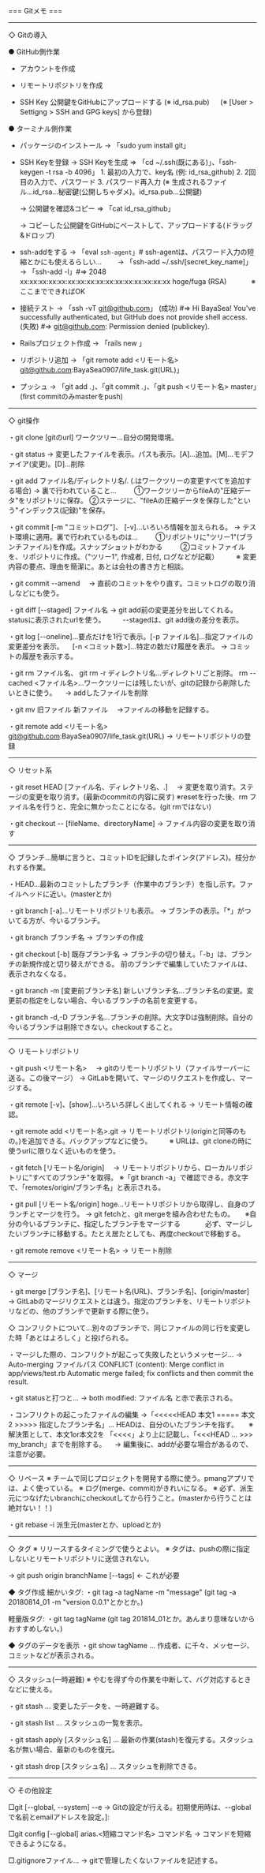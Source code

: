 
=== Gitメモ ===

----------------------------------------------------------------------------------------
◇ Gitの導入

● GitHub側作業

  - アカウントを作成

  - リモートリポジトリを作成

  -  SSH Key 公開鍵をGitHubにアップロードする (※ id_rsa.pub)
 　  (※ [User > Settigng > SSH and GPG keys] から登録)

● ターミナル側作業

  - パッケージのインストール
    → 「sudo yum install git」

  - SSH Keyを登録
    → SSH Keyを生成
       ⇒ 「cd ~/.ssh(既にある)」、「ssh-keygen -t rsa -b 4096」
           1. 最初の入力で、key名 (例: id_rsa_github)
	   2. 2回目の入力で、パスワード
           3. パスワード再入力
          (※ 生成されるファイル...id_rsa...秘密鍵(公開しちゃダメ)。id_rsa.pub...公開鍵)

    → 公開鍵を確認&コピー
       ⇒ 「cat id_rsa_github」

    → コピーした公開鍵をGitHubにペーストして、アップロードする(ドラッグ&ドロップ)

  - ssh-addをする
    → 「eval `ssh-agent`」# ssh-agentは、パスワード入力の短縮とかにも使えるらしい...
　　→ 「ssh-add ~/.ssh/[secret_key_name]」
    → 「ssh-add -l」#=> 2048 xx:xx:xx:xx:xx:xx:xx:xx:xx:xx:xx:xx:xx:xx:xx:xx hoge/fuga (RSA)
　　　  ※ ここまでできればOK

  - 接続テスト
    → 「ssh -vT git@github.com」
        (成功) #=> Hi BayaSea! You've successfully authenticated, but GitHub does not provide shell access.
	(失敗) #=> git@github.com: Permission denied (publickey).
   
  - Railsプロジェクト作成
    → 「rails new <name>」

  - リポジトリ追加
    → 「git remote add <リモート名> git@github.com:BayaSea0907/life_task.git(URL)」

  - プッシュ
    → 「git add .」、「git commit .」、「git push <リモート名> master」(first commitのみmasterをpush)

----------------------------------------------------------------------------------------
◇ git操作

・git clone [gitのurl]		ワークツリー...自分の開発環境。


・git status
  → 変更したファイルを表示。パスも表示。[A]...追加。[M]...モデファイア(変更)。[D]...削除


・git add ファイル名/ディレクトリ名/.  (.はワークツリーの変更すべてを追加する場合)
  → 裏で行われていること...
　 　①ワークツリーからfileAの"圧縮データ"をリポジトリに保存。
     ②ステージに、"fileAの圧縮データを保存した"という"インデックス(記録)"を保存。


・git commit [-m "コミットログ"]、   [-v]...いろいろ情報を加えられる。
  → テスト環境に適用。裏で行われているものは...
　　 ①リポジトリに"ツリー1"(ブランチファイル)を作成。スナップショットがわかる
　 　②コミットファイルを、リポジトリに作成。（"ツリー1", 作成者, 日付, ログなどが記載）
　　 ※ 変更内容の要点、理由を簡潔に。あとは会社の書き方と相談。


・git commit --amend
　→ 直前のコミットをやり直す。コミットログの取り消しなどにも使う。


・git diff [--staged] ファイル名
  → git add前の変更差分を出してくれる。statusに表示されたurlを使う。
　　 --stagedは、git add後の差分を表示。


・git log [--oneline]...要点だけを1行で表示。[-p ファイル名]...指定ファイルの変更差分を表示。
	　[-n <コミット数>]...特定の数だけ履歴を表示。
  → コミットの履歴を表示する。


・git rm ファイル名、 git rm -r ディレクトリ名...ディレクトリごと削除。
      rm --cached <ファイル名>...ワークツリーには残したいが、gitの記録から削除したいときに使う。
　→ addしたファイルを削除


・git mv 旧ファイル 新ファイル
　→ファイルの移動を記録する。


・git remote add <リモート名> git@github.com:BayaSea0907/life_task.git(URL)
  → リモートリポジトリの登録

----------------------------------------------------------------------------------------
◇ リセット系

・git reset HEAD [ファイル名、ディレクトリ名、.]
　→ 変更を取り消す。ステージの変更を取り消す。(最新のcommitの内容に戻す)
  ※resetを行った後、rm ファイル名を行うと、完全に無かったことになる。(git rmではない)

・git checkout -- [fileName、directoryName]
  → ファイル内容の変更を取り消す

----------------------------------------------------------------------------------------
◇ ブランチ...簡単に言うと、コミットIDを記録したポインタ(アドレス)。枝分かれする作業。

・HEAD...最新のコミットしたブランチ（作業中のブランチ）を指し示す。ファイルヘッドに近い。(masterとか)

・git branch [-a]...リモートリポジトリも表示。
  → ブランチの表示。「*」がついてる方が、今いるブランチ。

・git branch ブランチ名
  → ブランチの作成

・git checkout [-b] 既存ブランチ名
  → ブランチの切り替え。「-b」は、ブランチの新規作成と切り替えができる。
    前のブランチで編集していたファイルは、表示されなくなる。

・git branch -m [変更前ブランチ名] 新しいブランチ名...ブランチ名の変更。変更前の指定をしない場合、今いるブランチの名前を変更する。

・git branch -d,-D ブランチ名...ブランチの削除。大文字Dは強制削除。自分の今いるブランチは削除できない。checkoutすること。

----------------------------------------------------------------------------------------
◇ リモートリポジトリ

・git push <リモート名> <URL>
　→ gitのリモートリポジトリ（ファイルサーバーに送る。この後マージ）
  → GitLabを開いて、マージのリクエストを作成し、マージする。

・git remote [-v]、[show]...いろいろ詳しく出してくれる
  → リモート情報の確認。

・git remote add <リモート名>.git <URL>
  → リモートリポジトリ(originと同等のもの。)を追加できる。バックアップなどに使う。
　　 ※ URLは、git cloneの時に使うurlに限りなく近いものを使う。

・git fetch [リモート名/origin]
　→ リモートリポジトリから、ローカルリポジトリに"すべてのブランチ"を取得。
     ※「git branch -a」で確認できる。赤文字で、「remotes/origin/ブランチ名」と表示される。

・git pull [リモート名/origin] hoge...リモートリポジトリから取得し、自身のブランチとマージを行う。
  → git fetchと、git mergeを組み合わせたもの。
　   ※自分の今いるブランチに、指定したブランチをマージする
　　　 必ず、マージしたいブランチに移動する。たとえ居たとしても、再度checkoutで移動する。

・git remote remove <リモート名>
  → リモート削除

----------------------------------------------------------------------------------------
◇ マージ

・git merge [ブランチ名]、[リモート名(URL)、ブランチ名]、[origin/master]
  → GitLabのマージリクエストとは違う。指定のブランチを、リモートリポジトリなどの、他のブランチで更新する際に使う。

◇ コンフリクトについて...別々のブランチで、同じファイルの同じ行を変更した時「あとはよろしく」と投げられる。

・マージした際の、コンフリクトが起こって失敗したというメッセージ...
  → Auto-merging ファイルパス
     CONFLICT (content): Merge conflict in app/views/test.rb
     Automatic merge failed; fix conflicts and then commit the result. 
 
・git statusと打つと...
  → both modified: ファイル名  と赤で表示される。  

・コンフリクトの起こったファイルの編集
  →「<<<<<HEAD  本文1 ===== 本文2 >>>>> 指定したブランチ名」... HEADは、自分のいたブランチを指す。
  　 ※解決策として、本文1or本文2を 「<<<<」より上に記載し、「<<<HEAD ... >>> my_branch」までを削除する。
　→ 編集後に、addが必要な場合があるので、注意が必要。


----------------------------------------------------------------------------------------
◇ リベース
※ チームで同じプロジェクトを開発する際に使う。pmangアプリでは、よく使っている。
※ ログ(merge、commit)がきれいになる。
※ 必ず、派生元につなげたいbranchにcheckoutしてから行うこと。(masterから行うことは絶対ない！！)

・git rebase -i 派生元(masterとか、uploadとか)


----------------------------------------------------------------------------------------
◇ タグ
※ リリースするタイミングで使うとよい。
※ タグは、pushの際に指定しないとリモートリポジトリに送信されない。

→ git push origin branchName [--tags] ← これが必要

◆ タグ作成
細かいタグ:
・git tag -a tagName -m "message"  (git tag -a 20180814_01 -m "version 0.0.1"とかとか。)

軽量版タグ:
・git tag tagName (git tag 201814_01とか。あんまり意味ないからおすすめしない。)

◆ タグのデータを表示
・git show tagName ... 作成者、に千々、メッセージ、コミットなどが表示される。

----------------------------------------------------------------------------------------
◇ スタッシュ(一時避難)
※ やむを得ず今の作業を中断して、バグ対応するときなどに使える。

・git stash ... 変更したデータを、一時避難する。

・git stash list ... スタッシュの一覧を表示。

・git stash apply [スタッシュ名] ... 最新の作業(stash)を復元する。スタッシュ名が無い場合、最新のものを復元。

・git stash drop [スタッシュ名] ... スタッシュを削除できる。

----------------------------------------------------------------------------------------
◇ その他設定

□git [--global, --system] --e
  → Gitの設定が行える。初期使用時は、--globalで名前とemailアドレスを設定。]:

□git config [--global] arias.<短縮コマンド名> コマンド名
  → コマンドを短縮できるようになる。

□.gitignoreファイル...
  → gitで管理したくないファイルを記述する。
